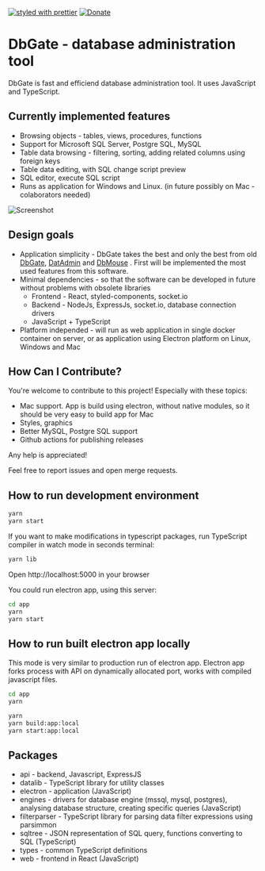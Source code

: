 [![styled with prettier](https://img.shields.io/badge/styled_with-prettier-ff69b4.svg)](https://github.com/prettier/prettier)
[![Donate](https://img.shields.io/badge/donate-paypal-blue.svg)](https://paypal.me/JanProchazkaCz/30eur)

# DbGate - database administration tool

DbGate is fast and efficiend database administration tool. It uses JavaScript and TypeScript. 

## Currently implemented features
* Browsing objects - tables, views, procedures, functions
* Support for Microsoft SQL Server, Postgre SQL, MySQL
* Table data browsing - filtering, sorting, adding related columns using foreign keys
* Table data editing, with SQL change script preview
* SQL editor, execute SQL script
* Runs as application for Windows and Linux. (in future possibly on Mac - colaborators needed)

![Screenshot](https://raw.githubusercontent.com/dbshell/dbgate/master/screenshot.png)

## Design goals
* Application simplicity - DbGate takes the best and only the best from old [DbGate](http://www.jenasoft.com/dbgate), [DatAdmin](http://www.jenasoft.com/datadmin) and [DbMouse](http://www.jenasoft.com/dbmouse) . First will be implemented the most used features from this software.
* Minimal dependencies - so that the software can be developed in future without problems with obsolete libraries
    * Frontend - React, styled-components, socket.io
    * Backend - NodeJs, ExpressJs, socket.io, database connection drivers
    * JavaScript + TypeScript
* Platform independed - will run as web application in single docker container on server, or as application using Electron platform on Linux, Windows and Mac

## How Can I Contribute?
You're welcome to contribute to this project! Especially with these topics:

* Mac support. App is build using electron, without native modules, so it should be very easy to build app for Mac
* Styles, graphics
* Better MySQL, Postgre SQL support
* Github actions for publishing releases

Any help is appreciated!

Feel free to report issues and open merge requests.

## How to run development environment

```sh
yarn
yarn start
```

If you want to make modifications in typescript packages, run TypeScript compiler in watch mode in seconds terminal:
```sh
yarn lib
```

Open http://localhost:5000 in your browser

You could run electron app, using this server:
```sh
cd app
yarn
yarn start
```

## How to run built electron app locally
This mode is very similar to production run of electron app. Electron app forks process with API on dynamically allocated port, works with compiled javascript files.

```sh
cd app
yarn
```

```sh
yarn
yarn build:app:local
yarn start:app:local
```

## Packages
* api - backend, Javascript, ExpressJS
* datalib - TypeScript library for utility classes
* electron - application (JavaScript)
* engines - drivers for database engine (mssql, mysql, postgres), analysing database structure, creating specific queries (JavaScript)
* filterparser - TypeScript library for parsing data filter expressions using parsimmon
* sqltree - JSON representation of SQL query, functions converting to SQL (TypeScript)
* types - common TypeScript definitions
* web - frontend in React (JavaScript)
